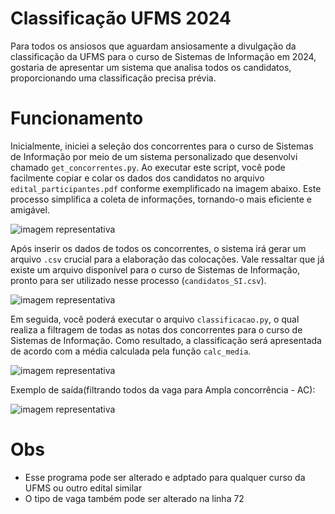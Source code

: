 # Classificação UFMS 2024 

Para todos os ansiosos que aguardam ansiosamente a divulgação da classificação da UFMS para o curso de Sistemas de Informação em 2024, gostaria de apresentar um sistema que analisa todos os candidatos, proporcionando uma classificação precisa prévia.

# Funcionamento
Inicialmente, iniciei a seleção dos concorrentes para o curso de Sistemas de Informação por meio de um sistema personalizado que desenvolvi chamado `get_concorrentes.py`. Ao executar este script, você pode facilmente copiar e colar os dados dos candidatos no arquivo `edital_participantes.pdf` conforme exemplificado na imagem abaixo. Este processo simplifica a coleta de informações, tornando-o mais eficiente e amigável.

![imagem representativa](https://iili.io/JYrmSFS.png) 

Após inserir os dados de todos os concorrentes, o sistema irá gerar um arquivo `.csv` crucial para a elaboração das colocações. Vale ressaltar que já existe um arquivo disponível para o curso de Sistemas de Informação, pronto para ser utilizado nesse processo (`candidatos_SI.csv`).

![imagem representativa](https://iili.io/JYrps5X.png) 

Em seguida, você poderá executar o arquivo `classificacao.py`, o qual realiza a filtragem de todas as notas dos concorrentes para o curso de Sistemas de Informação. Como resultado, a classificação será apresentada de acordo com a média calculada pela função `calc_media`.

![imagem representativa](https://iili.io/JY490nj.png) 

Exemplo de saída(filtrando todos da vaga para Ampla concorrência - AC):

![imagem representativa](https://iili.io/JY4deou.png) 

# Obs
- Esse programa pode ser alterado e adptado para qualquer curso da UFMS ou outro edital similar
- O tipo de vaga também pode ser alterado na linha 72




